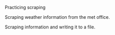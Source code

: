 Practicing scraping

Scraping weather information from the met office. 

Scraping information and writing it to a file. 